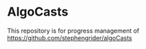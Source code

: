 # AlgoCasts

This repository is for progress management of https://github.com/stephengrider/algoCasts